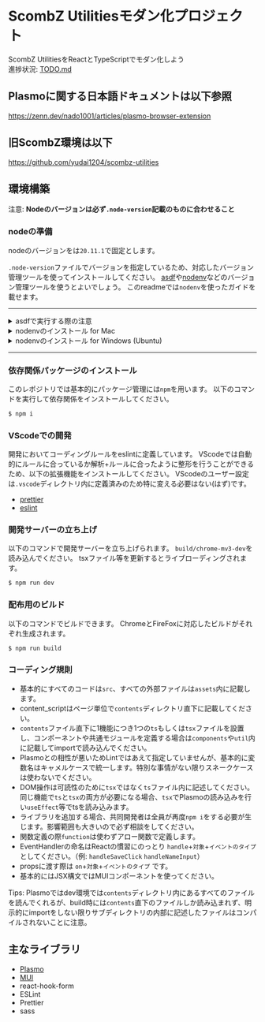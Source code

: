 # ScombZ Utilitiesモダン化プロジェクト

ScombZ UtilitiesをReactとTypeScriptでモダン化しよう  
進捗状況: [TODO.md](./TODO.md)

## Plasmoに関する日本語ドキュメントは以下参照

https://zenn.dev/nado1001/articles/plasmo-browser-extension

## 旧ScombZ環境は以下

https://github.com/yudai1204/scombz-utilities

## 環境構築

注意: **Nodeのバージョンは必ず`.node-version`記載のものに合わせること**

### nodeの準備

nodeのバージョンをは`20.11.1`で固定とします。

`.node-version`ファイルでバージョンを指定しているため、対応したバージョン管理ツールを使ってインストールしてください。
[asdf](https://asdf-vm.com/)や[nodenv](https://github.com/nodenv/nodenv)などのバージョン管理ツールを使うとよいでしょう。
このreadmeでは`nodenv`を使ったガイドを載せます。

---

<details>
<summary> asdfで実行する際の注意 </summary>
`asdf`の場合は`.node-version`を標準では読み込まないため、`~/.asdfrc`に以下の記述を追加してください。

```bash
legacy_version_file = yes
```

</details>

<details>
<summary> nodenvのインストール for Mac </summary>

① HomeBrewでnodenvのインストールを行います。

```bash
$ brew install nodenv
```

② `~/.zshrc`の最終行にhookを追加します。以下のコマンド2つを実行してください。

（echoではなく、vim等で直接書き込んでも問題ありません）

```bash
$ echo 'export PATH="$HOME/.nodenv/bin:$PATH"' >> ~/.zshrc
```

```bash
$ echo 'eval "$(nodenv init -)"' >> ~/.zshrc
```

③ このままでは `.zshrc`が読み込まれていないので、再読み込みを行います。

```bash
$ source ~/.zshrc
```

④ `.node-version`に記載されているnodeのバージョンを確認して下さい。

(記事確認時点では `v20.9.0`)

確認したバージョンをnodenvでインストールします。

( `.node-version`に記載されているのがv20.9.0でない場合はコマンドを適切に変更してください)

```bash
$ nodenv install 20.9.0
```

⑤ nodenvをリフレッシュします

```bash
$ nodenv rehash
```

⑥ インストールされたnodeのバージョンが合っているかを確認します

```bash
$ node -v
```

</details>

<details>
<summary> nodenvのインストール for Windows (Ubuntu)</summary>

**ここからは必ずWSL Ubuntuを使用してください**

① ビルドツールが無いかもしれないのでインストールします(あればスキップで構わない)

```bash
$ sudo apt install build-essential
```

② 公式の手順でnodenvのインストールを行います(公式: https://github.com/nodenv/nodenv)。さらに、 `nodenv install` を有効にするため、node-buildもインストールします(野良記事: https://omohikane.com/ubuntu_intall_nodenv/)。

```bash
$ git clone https://github.com/nodenv/nodenv.git ~/.nodenv
$ cd ~/.nodenv && src/configure && make -C src
$ git clone https://github.com/nodenv/node-build.git ~/.nodenv/plugins/node-build
```

③ `~/.bashrc`の最終行にhookを追加します。以下のコマンド2つを実行してください。

（echoではなく、vim等で直接書き込んでも問題ありません）

（bash以外のシェルを使っている場合は出力先を適宜変更してください）

```bash
$ echo 'export PATH="$HOME/.nodenv/bin:$PATH"' >> ~/.bashrc
```

```bash
$ echo 'eval "$(nodenv init -)"' >> ~/.bashrc
```

③ このままでは `.bashrc`が読み込まれていないので、再読み込みを行います。

```bash
$ source ~/.bashrc
```

④ `.node-version`に記載されているnodeのバージョンを確認して下さい。

(記事確認時点では `v20.9.0`)

確認したバージョンをnodenvでインストールします。

( `.node-version`に記載されているのがv20.9.0でない場合はコマンドを適切に変更してください)

```bash
$ nodenv install 20.9.0
$ nodenv global 20.9.0
```

⑤ nodenvをリフレッシュします

```bash
$ nodenv rehash
```

⑥ インストールされたnodeのバージョンが合っているかを確認します

```bash
$ node -v
```

</details>

---

### 依存関係パッケージのインストール

このレポジトリでは基本的にパッケージ管理には`npm`を用います。
以下のコマンドを実行して依存関係をインストールしてください。

```bash
$ npm i
```

### VScodeでの開発

開発においてコーディングルールをeslintに定義しています。
VScodeでは自動的にルールに合っているか解析+ルールに合ったように整形を行うことができるため、以下の拡張機能をインストールしてください。
VScodeのユーザー設定は`.vscode`ディレクトリ内に定義済みのため特に変える必要はない(はず)です。

- [prettier](https://marketplace.visualstudio.com/items?itemName=esbenp.prettier-vscode)
- [eslint](https://marketplace.visualstudio.com/items?itemName=dbaeumer.vscode-eslint)

### 開発サーバーの立ち上げ

以下のコマンドで開発サーバーを立ち上げられます。
`build/chrome-mv3-dev`を読み込んでください。
tsxファイル等を更新するとライブローディングされます。

```bash
$ npm run dev
```

### 配布用のビルド

以下のコマンドでビルドできます。
ChromeとFireFoxに対応したビルドがそれぞれ生成されます。

```bash
$ npm run build
```

### コーディング規則

- 基本的にすべてのコードは`src`、すべての外部ファイルは`assets`内に記載します。
- content_scriptはページ単位で`contents`ディレクトリ直下に記載してください。
- `contents`ファイル直下に1機能につき1つの`ts`もしくは`tsx`ファイルを設置し、コンポーネントや共通モジュールを定義する場合は`components`や`util`内に記載してimportで読み込んでください。
- Plasmoとの相性が悪いためLintではあえて指定していませんが、基本的に変数名はキャメルケースで統一します。特別な事情がない限りスネークケースは使わないでください。
- DOM操作は可読性のために`tsx`ではなく`ts`ファイル内に記述してください。同じ機能で`ts`と`tsx`の両方が必要になる場合、`tsx`でPlasmoの読み込みを行い`useEffect`等でtsを読み込みます。
- ライブラリを追加する場合、共同開発者は全員が再度`npm i`をする必要が生じます。影響範囲も大きいので必ず相談をしてください。
- 関数定義の際`function`は使わずアロー関数で定義します。
- EventHandlerの命名はReactの慣習にのっとり `handle`+`対象`+`イベントのタイプ` としてください。（例: `handleSaveClick` `handleNameInput`）
- propsに渡す際は `on`+`対象`+`イベントのタイプ` です。
- 基本的にはJSX構文ではMUIコンポーネントを使ってください。

Tips: Plasmoではdev環境では`contents`ディレクトリ内にあるすべてのファイルを読んでくれるが、build時には`contents`直下のファイルしか読み込まれず、明示的にimportをしない限りサブディレクトリの内部に記述したファイルはコンパイルされないことに注意。

## 主なライブラリ

- [Plasmo](https://docs.plasmo.com/)
- [MUI](https://mui.com/material-ui/)
- react-hook-form
- ESLint
- Prettier
- sass
